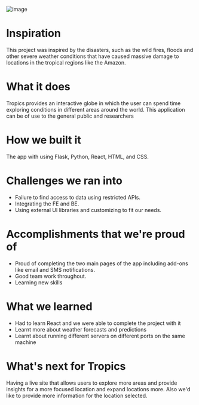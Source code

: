 ![image](https://user-images.githubusercontent.com/87910852/218327715-049daf69-ea5b-4387-88aa-4e6c817a3310.png)

# Inspiration <br>
This project was inspired by the disasters, such as the wild fires, floods and other severe weather conditions that have caused massive damage to locations in the tropical regions like the Amazon.

# What it does <br>
Tropics provides an interactive globe in which the user can spend time exploring conditions in different areas around the world. This application can be of use to the general public and researchers

# How we built it <br>
The app with using Flask, Python, React, HTML, and CSS.

# Challenges we ran into <br>
* Failure to find access to data using restricted APIs. 
* Integrating the FE and BE. 
* Using external UI libraries and customizing to fit our needs.

# Accomplishments that we're proud of  <br>
* Proud of completing the two main pages of the app including add-ons like email and SMS notifications.
* Good team work throughout.
* Learning new skills

# What we learned  <br>
* Had to learn React and we were able to complete the project with it
* Learnt more about weather forecasts and predictions
* Learnt about running different servers on different ports on the same machine

# What's next for Tropics  <br>
Having a live site that allows users to explore more areas and provide insights for a more focused location and expand locations more. Also we'd like to provide more information for the location selected.
